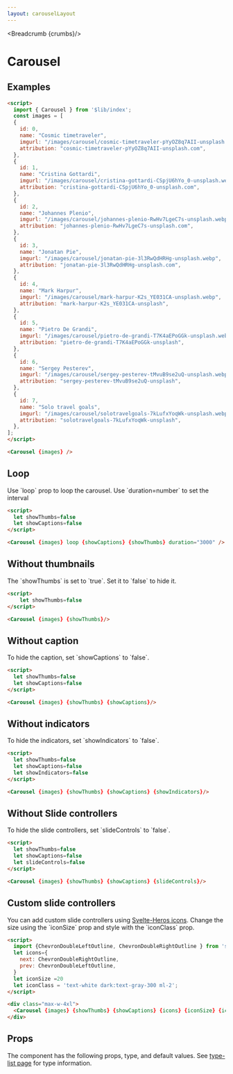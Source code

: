 ```yaml
---
layout: carouselLayout
---
```


<script>
  import { Carousel, Table, TableDefaultRow, Breadcrumb } from '$lib/index';
  import {ChevronDoubleLeftOutline, ChevronDoubleRightOutline, ChevronLeftOutline, ChevronRightOutline} from 'svelte-heros'
  import { images } from './imageData';
  import componentProps from '../props/Carousel.json'
  // Props table
  let items = componentProps.props
	let propHeader = ['Name', 'Type', 'Default']
	
	let divClass='w-full relative overflow-x-auto shadow-md sm:rounded-lg'

  let showThumbs=false
  let showIndicators=false
  let showCaptions=false
  let slideControls=false

  let crumbs = [
    {
      label:'Home',
      href:'/'
    },
    {
      label:'Carousels',
      href:'/carousels/'
    },
    {
      label:'Carousel default',
      href:'/carousels/default'
    },
  ]
   let icons={
      next: ChevronDoubleRightOutline,
		  prev: ChevronDoubleLeftOutline,
    }
    let iconSize =20
    let iconClass = 'text-white dark:text-gray-300 ml-2';
</script>

<Breadcrumb {crumbs}/>

<h1 class="text-3xl w-full dark:text-white py-8">Carousel</h1>

<h2 class="text-2xl w-full dark:text-white py-4">Examples</h2>

<div class="container justify-center rounded-xl mx-auto bg-gradient-to-r bg-white dark:bg-gray-900 border border-gray-200 dark:border-gray-700 p-2 sm:p-6">
  <div class="max-w-4xl">
    <Carousel {images} />
  </div>
</div>

```html
<script>
  import { Carousel } from '$lib/index';
  const images = [
  {
    id: 0,
    name: "Cosmic timetraveler",
    imgurl: "/images/carousel/cosmic-timetraveler-pYyOZ8q7AII-unsplash.webp",
    attribution: "cosmic-timetraveler-pYyOZ8q7AII-unsplash.com",
  },
  {
    id: 1,
    name: "Cristina Gottardi",
    imgurl: "/images/carousel/cristina-gottardi-CSpjU6hYo_0-unsplash.webp",
    attribution: "cristina-gottardi-CSpjU6hYo_0-unsplash.com",
  },
  {
    id: 2,
    name: "Johannes Plenio",
    imgurl: "/images/carousel/johannes-plenio-RwHv7LgeC7s-unsplash.webp",
    attribution: "johannes-plenio-RwHv7LgeC7s-unsplash.com",
  },
  {
    id: 3,
    name: "Jonatan Pie",
    imgurl: "/images/carousel/jonatan-pie-3l3RwQdHRHg-unsplash.webp",
    attribution: "jonatan-pie-3l3RwQdHRHg-unsplash.com",
  },
  {
    id: 4,
    name: "Mark Harpur",
    imgurl: "/images/carousel/mark-harpur-K2s_YE031CA-unsplash.webp",
    attribution: "mark-harpur-K2s_YE031CA-unsplash",
  },
  {
    id: 5,
    name: "Pietro De Grandi",
    imgurl: "/images/carousel/pietro-de-grandi-T7K4aEPoGGk-unsplash.webp",
    attribution: "pietro-de-grandi-T7K4aEPoGGk-unsplash",
  },
  {
    id: 6,
    name: "Sergey Pesterev",
    imgurl: "/images/carousel/sergey-pesterev-tMvuB9se2uQ-unsplash.webp",
    attribution: "sergey-pesterev-tMvuB9se2uQ-unsplash",
  },
  {
    id: 7,
    name: "Solo travel goals",
    imgurl: "/images/carousel/solotravelgoals-7kLufxYoqWk-unsplash.webp",
    attribution: "solotravelgoals-7kLufxYoqWk-unsplash",
  },
];
</script>

<Carousel {images} />
```

<h2 class="text-2xl w-full dark:text-white py-4" id="Loop">Loop</h2>

<p>Use `loop` prop to loop the carousel. Use `duration=number` to set the interval</p>

<div class="container justify-center rounded-xl mx-auto bg-gradient-to-r bg-white dark:bg-gray-900 border border-gray-200 dark:border-gray-700 p-2 sm:p-6">
	<div class="max-w-4xl">
		<Carousel {images} loop {showCaptions} {showThumbs} duration="3000"/>
	</div>
</div>

```html
<script>
  let showThumbs=false
  let showCaptions=false
</script>

<Carousel {images} loop {showCaptions} {showThumbs} duration="3000" />
```

<h2 class="text-2xl w-full dark:text-white py-4">Without thumbnails</h2>

<p>The `showThumbs` is set to `true`. Set it to `false` to hide it.</p>

<div class="container justify-center rounded-xl mx-auto bg-gradient-to-r bg-white dark:bg-gray-900 border border-gray-200 dark:border-gray-700 p-2 sm:p-6">
  <div class="max-w-4xl">
    <Carousel {images} {showThumbs}/>
  </div>
</div>

```html
<script>
    let showThumbs=false
</script>

<Carousel {images} {showThumbs}/>
```

<h2 class="text-2xl w-full dark:text-white py-4">Without caption</h2>

<p>To hide the caption, set `showCaptions` to `false`.</p>

<div class="container justify-center rounded-xl mx-auto bg-gradient-to-r bg-white dark:bg-gray-900 border border-gray-200 dark:border-gray-700 p-2 sm:p-6">
  <div class="max-w-4xl">
    <Carousel {images} {showThumbs} {showCaptions}/>
  </div>
</div>

```html
<script>
  let showThumbs=false
  let showCaptions=false
</script>

<Carousel {images} {showThumbs} {showCaptions}/>
```

<h2 class="text-2xl w-full dark:text-white py-4">Without indicators</h2>

<p>To hide the indicators, set `showIndicators` to `false`.</p>

<div class="container justify-center rounded-xl mx-auto bg-gradient-to-r bg-white dark:bg-gray-900 border border-gray-200 dark:border-gray-700 p-2 sm:p-6">
  <div class="max-w-4xl">
    <Carousel {images} {showThumbs} {showCaptions} {showIndicators}/>
  </div>
</div>

```html
<script>
  let showThumbs=false
  let showCaptions=false
  let showIndicators=false
</script>

<Carousel {images} {showThumbs} {showCaptions} {showIndicators}/>
```

<h2 class="text-2xl w-full dark:text-white py-4">Without Slide controllers</h2>

<p>To hide the slide controllers, set `slideControls` to `false`.</p>

<div class="container justify-center rounded-xl mx-auto bg-gradient-to-r bg-white dark:bg-gray-900 border border-gray-200 dark:border-gray-700 p-2 sm:p-6">
  <div class="max-w-4xl">
    <Carousel {images} {showThumbs} {showCaptions} {slideControls}/>
  </div>
</div>

```html
<script>
  let showThumbs=false
  let showCaptions=false
  let slideControls=false
</script>

<Carousel {images} {showThumbs} {showCaptions} {slideControls}/>
```

<h2 class="text-2xl w-full dark:text-white py-4" id="Custom_slide_controllers">Custom slide controllers</h2>

<p>You can add custom slide controllers using <a class="text-blue-600 hover:underline dark:text-blue-500" href="/icons/heroicons">Svelte-Heros icons</a>. Change the size using the `iconSize` prop and style with the `iconClass` prop.</p>

<div class="container justify-center rounded-xl mx-auto bg-gradient-to-r bg-white dark:bg-gray-900 border border-gray-200 dark:border-gray-700 p-2 sm:p-6">
  <div class="max-w-4xl">
    <Carousel {images} {showThumbs} {showCaptions} {icons} {iconSize} {iconClass}/>
  </div>
</div>

```html
<script>
  import {ChevronDoubleLeftOutline, ChevronDoubleRightOutline } from 'svelte-heros'
  let icons={
    next: ChevronDoubleRightOutline,
    prev: ChevronDoubleLeftOutline,
  }
  let iconSize =20
  let iconClass = 'text-white dark:text-gray-300 ml-2';
</script>

<div class="max-w-4xl">
  <Carousel {images} {showThumbs} {showCaptions} {icons} {iconSize} {iconClass}/>
</div>
```

<h2 class="text-2xl w-full dark:text-white py-4">Props</h2>

<p>The component has the following props, type, and default values. See <a href="/type-list" class="text-blue-600 hover:underline dark:text-blue-500">type-list page</a> for type information.</p>

<Table header={propHeader} {divClass} >
  <TableDefaultRow {items} rowState='hover' />
</Table>
